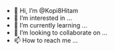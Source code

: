 - 👋 Hi, I’m @Kopi8Hitam
- 👀 I’m interested in ...
- 🌱 I’m currently learning ...
- 💞️ I’m looking to collaborate on ...
- 📫 How to reach me ...

<!---
Kopi8Hitam/Kopi8Hitam is a ✨ special ✨ repository because its `README.md` (this file) appears on your GitHub profile.
You can click the Preview link to take a look at your changes.
--->
